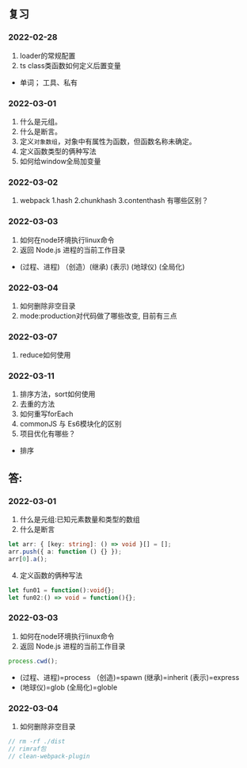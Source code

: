 ## 复习
### 2022-02-28
1. loader的常规配置
2. ts class类函数如何定义后置变量
- 单词； 工具、私有

### 2022-03-01
1. 什么是元组。
2. 什么是断言。
3. 定义`对象数组`，对象中有属性为函数，但函数名称未确定。
4. 定义函数类型的俩种写法
5. 如何给window全局加变量

### 2022-03-02
1. webpack 1.hash  2.chunkhash  3.contenthash 有哪些区别？

### 2022-03-03
1. 如何在node环境执行linux命令
2. 返回 Node.js 进程的当前工作目录
- (过程、进程) （创造）(继承) (表示) (地球仪) (全局化)

### 2022-03-04
1. 如何删除非空目录 
2. mode:production对代码做了哪些改变, 目前有三点

### 2022-03-07
1. reduce如何使用

### 2022-03-11
1. 排序方法，sort如何使用
2. 去重的方法
3. 如何重写forEach
4. commonJS 与 Es6模块化的区别
5. 项目优化有哪些？
- 排序














## 答:

### 2022-03-01
1. 什么是元组:已知元素数量和类型的数组
2. 什么是断言
```typescript
let arr: { [key: string]: () => void }[] = [];
arr.push({ a: function () {} });
arr[0].a();
```
4. 定义函数的俩种写法
```typescript
let fun01 = function():void{};
let fun02:() => void = function(){};
```

### 2022-03-03
1. 如何在node环境执行linux命令
2. 返回 Node.js 进程的当前工作目录
```javascript
process.cwd();
```
- (过程、进程)=process （创造)=spawn (继承)=inherit (表示)=express
- (地球仪)=glob (全局化)=globle

### 2022-03-04
1. 如何删除非空目录
```javascript
// rm -rf ./dist
// rimraf包
// clean-webpack-plugin
```